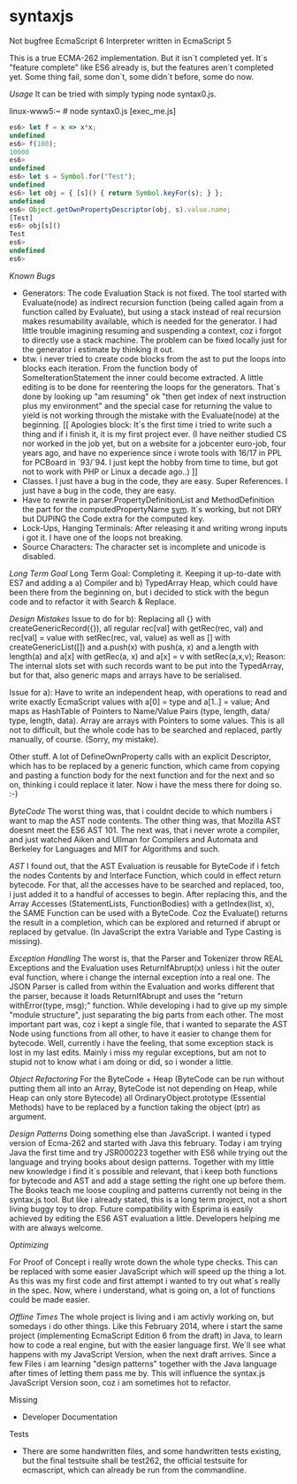 syntaxjs
========

Not bugfree EcmaScript 6 Interpreter written in EcmaScript 5

This is a true ECMA-262 implementation. But it isn´t completed yet. 
It´s "feature complete" like ES6 already is, but the features aren´t 
completed yet. Some thing fail, some don´t, some didn´t before, 
some do now. 



_Usage_
It can be tried with simply typing node syntax0.js. 

linux-www5:~ # node syntax0.js [exec_me.js]

```javascript
es6> let f = x => x*x;
undefined
es6> f(100);
10000
es6>
undefined
es6> let s = Symbol.for("Test");
undefined
es6> let obj = { [s]() { return Symbol.keyFor(s); } };
undefined
es6> Object.getOwnPropertyDescriptor(obj, s).value.name;
[Test]
es6> obj[s]()
Test
es6>
undefined
es6>
```

_Known Bugs_
* Generators: The code Evaluation Stack is not fixed. The tool started with Evaluate(node) as indirect recursion function (being called again from a function called by Evaluate), but using a stack instead of real recursion makes resumability available, which is needed for the generator. I had little trouble imagining resuming and suspending a context, coz i forgot to directly use a stack machine. The problem can be fixed locally just for the generator i estimate by thinking it out.
* btw. i never tried to create code blocks from the ast to put the loops into blocks each iteration. From the function body of SomeIterationStatement the inner could become extracted. A little
editing is to be done for reentering the loops for the generators. That´s done by looking up "am resuming" ok "then get index of next instruction plus my environment" and
the special case for returning the value to yield is not working through the mistake with the
Evaluate(node) at the beginning. [[ Apologies block: It´s the first time i tried to write such a thing and if i finish it,
it is my first project ever. (I have neither studied CS nor worked in the job yet, but on a website for a jobcenter euro-job, four years ago, and have no
experience since i wrote tools with 16/17 in PPL for PCBoard in ´93/´94. I just kept the hobby from time to time, but
got not to work with PHP or Linux a decade ago..) ]]
* Classes. I just have a bug in the code, they are easy. Super References. I just have a bug in the code, they are easy.
* Have to rewrite in parser.PropertyDefinitionList and MethodDefinition the part for the computedPropertyName [sym](). It´s working, but not DRY but DUPING the Code extra for the computed key.
* Lock-Ups, Hanging Terminals: After releasing it and writing wrong inputs i got it. I have one of the loops not breaking.
* Source Characters: The character set is incomplete and unicode is disabled.

_Long Term Goal_
Long Term Goal: Completing it. Keeping it up-to-date with ES7 and
adding a a) Compiler and b) TypedArray Heap, which could have been
there from the beginning on, but i decided to stick with the begun
code and to refactor it with Search & Replace. 

_Design Mistakes_
Issue to do for b): Replacing all {} with createGenericRecord({}), all
regular rec[val] with getRec(rec, val) and rec[val] = value with 
setRec(rec, val, value) as well as [] with createGenericList([])
and a.push(x) with push(a, x) and a.length with length(a) and 
a[x] with getRec(a, x) and a[x] = v with setRec(a,x,v);
Reason: The internal slots set with such records want to be put into
the TypedArray, but for that, also generic maps and arrays have to be
serialised.

Issue for a): Have to write an independent heap, with operations to
read and write exactly EcmaScript values with a[0] = type and a[1..] = value;
And maps as HashTable of Pointers to Name/Value Pairs (type, length, data/
type, length, data). Array are arrays with Pointers to some values. This
is all not to difficult, but the whole code has to be searched and replaced,
partly manually, of course. (Sorry, my mistake).

Other stuff. A lot of DefineOwnProperty calls with an explicit Descriptor,
which has to be replaced by a generic function, which came from copying and
pasting a function body for the next function and for the next and so on, 
thinking i could replace it later. Now i have the mess there for doing so. :-)

_ByteCode_
The worst thing was, that i couldnt decide to which numbers i want to map
the AST node contents. The other thing was, that Mozilla AST doesnt meet
the ES6 AST 101. The next was, that i never wrote a compiler, and just watched
Aiken and Ullman for Compilers and Automata and Berkeley for Languages and
MIT for Algorithms and such.

_AST_
I found out, that the AST Evaluation is reusable for ByteCode if i fetch
the nodes Contents by and Interface Function, which could in effect return
bytecode. For that, all the accesses have to be searched and replaced, too,
i just added it to a handful of accesses to begin.
After replacing this, and the Array Accesses (StatementLists, FunctionBodies)
with a getIndex(list, x), the SAME Function can be used with a ByteCode.
Coz the Evaluate() returns the result in a completion, which can be explored
and returned if abrupt or replaced by getvalue. (In JavaScript the extra 
Variable and Type Casting is missing).

_Exception Handling_
The worst is, that the Parser and Tokenizer throw REAL Exceptions and the
Evaluation uses ReturnIfAbrupt(x) unless i hit the outer eval function, where
i change the internal exception into a real one. The JSON Parser is called
from within the Evaluation and works different that the parser, because it
loads ReturnIfAbrupt and uses the "return withError(type, msg);" function.
While developing i had to give up my simple "module structure", just separating
the big parts from each other. The most important part was, coz i kept a 
single file, that i wanted to separate the AST Node using functions from all
other, to have it easier to change them for bytecode. Well, currently i have
the feeling, that some exception stack is lost in my last edits. Mainly i miss
my regular exceptions, but am not to stupid not to know what i am doing or did,
so i wonder a little.


_Object Refactoring_
For the ByteCode + Heap (ByteCode can be run without putting them all into
an Array, ByteCode ist not depending on Heap, while Heap can only store Bytecode)
all OrdinaryObject.prototype (Essential Methods) have to be replaced by a function
taking the object (ptr) as argument.

_Design Patterns_
Doing something else than JavaScript. I wanted i typed version of Ecma-262 and started
with Java this february. 
Today i am trying Java the first time and try JSR000223 together with ES6 while
trying out the language and trying books about design patterns. Together with my
little new knowledge i find it´s possible and relevant, that i keep both functions
for bytecode and AST and add a stage setting the right one up before them. The Books
teach me loose coupling and patterns currently not being in the syntax.js tool.
But like i already stated, this is a long term project, not a short living buggy toy
to drop. Future compatibility with Esprima is easily achieved by editing the ES6 AST
evaluation a little. Developers helping me with are always welcome.

_Optimizing_

For Proof of Concept i really wrote down the whole type checks. This can be
replaced with some easier JavaScript which will speed up the thing a lot. 
As this was my first code and first attempt i wanted to try out what´s really
in the spec. Now, where i understand, what is going on, a lot of functions
could be made easier.

_Offline Times_
The whole project is living and i am activly working on, but somedays 
i do other things. Like this February 2014, where i start the same 
project (implementing EcmaScript Edition 6 from the draft) in Java, to 
learn how to code a real engine, but with the easier language first.
We´ll see what happens with my JavaScript Version, when the next draft
arrives.
Since a few Files i am learning "design patterns" together with the 
Java language after times of letting them pass me by. This will influence
the syntax.js JavaScript Version soon, coz i am sometimes hot to refactor.


Missing

* Developer Documentation


Tests 

* There are some handwritten files, and some handwritten tests existing, but
the final testsuite shall be test262, the official testsuite for ecmascript,
which can already be run from the commandline.


